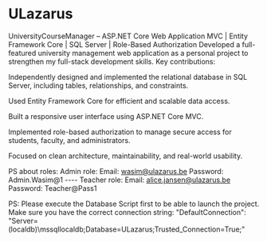 # ULazarus
UniversityCourseManager – ASP.NET Core Web Application
MVC | Entity Framework Core | SQL Server | 
Role-Based Authorization Developed a full-featured university management web application as a personal project to strengthen my full-stack development skills. Key contributions:

Independently designed and implemented the relational database in SQL Server, including tables, relationships, and constraints.

Used Entity Framework Core for efficient and scalable data access.

Built a responsive user interface using ASP.NET Core MVC.

Implemented role-based authorization to manage secure access for students, faculty, and administrators.

Focused on clean architecture, maintainability, and real-world usability.

PS about roles:
Admin role: Email: wasim@ulazarus.be  Password: Admin.Wasim@1 ----   Teacher role: Email: alice.jansen@ulazarus.be   Password: Teacher@Pass1

PS: Please execute the Database Script first to be able to launch the project.
Make sure you have the correct connection string:
"DefaultConnection": "Server=(localdb)\\mssqllocaldb;Database=ULazarus;Trusted_Connection=True;"

